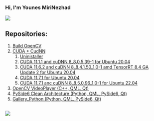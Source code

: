 ### Hi, I'm Younes MiriNezhad 
<a href="https://www.linkedin.com/in/s-younes-mirinezhad/"><img src="https://img.shields.io/badge/LinkedIn-0077B5?style=for-the-badge&logo=linkedin&logoColor=white"></a>

## Repositories: 
1. <a href="https://github.com/younes-mirinezhad/Scrips/tree/main/OpenCV">Build OpenCV</a>
2. <a href="https://github.com/younes-mirinezhad/Scrips/tree/main/Cuda_CudNN">CUDA + CudNN</a>
    1. <a href="https://github.com/younes-mirinezhad/Scrips/tree/main/Cuda_CudNN/Uninstaller">Uninistaller</a>
    2. <a href="https://github.com/younes-mirinezhad/Scrips/tree/main/Cuda_CudNN/11.1.1_Ubuntu-20.04">CUDA 11.1.1 and cuDNN 8_8.0.5.39-1 for Ubuntu 20.04</a>
    3. <a href="https://github.com/younes-mirinezhad/Scrips/tree/main/Cuda_CudNN/11.6.2_Ubuntu-20.04">CUDA 11.6.2 and cuDNN 8_8.4.1.50_1.0-1 amd TensorRT 8.4 GA Update 2 for Ubuntu 20.04</a>
    4. <a href="https://github.com/younes-mirinezhad/Scrips/tree/main/Cuda_CudNN/11.7.1_Ubuntu-20.04">CUDA 11.7.1 for Ubuntu 20.04</a>
    5. <a href="https://github.com/younes-mirinezhad/Scrips/tree/main/Cuda_CudNN/11.7.1_Ubuntu-22.04">CUDA 11.7.1 anc cuDNN 8_8.5.0.96_1.0-1 for Ubuntu 22.04</a>
3. <a href="https://github.com/younes-mirinezhad/OpenCV_VideoPlayer">OpenCV VideoPlayer (C++, QML, Qt)</a>
4. <a href="https://github.com/younes-mirinezhad/PySide6_CleanArchitecture">PySide6 Clean Architecture (Python, QML, PySide6, Qt)</a>
5. <a href="https://github.com/younes-mirinezhad/Gallery_Python">Gallery_Python (Python, QML, PySide6, Qt)</a>

##  
<img src="https://github-readme-stats.vercel.app/api/top-langs/?username=younes-mirinezhad" />

[//]: # (<img src="https://github-profile-summary-cards.vercel.app/api/cards/profile-details?username=younes-mirinezhad&theme=vue" />)
[//]: # (<img src="https://github-readme-stats.vercel.app/api?username=younes-mirinezhad" />)
